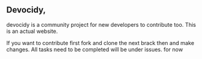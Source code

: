 ## Devocidy,
devocidy is a community project for new developers to contribute too. This is an actual website.

If you want to contribute first fork and clone the next brack then and make changes.
All tasks need to be completed will be under issues. for now
